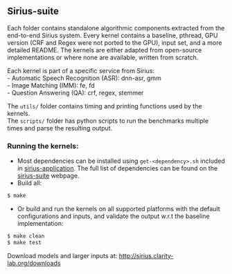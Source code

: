 ## Sirius-suite

Each folder contains standalone algorithmic components extracted from the
end-to-end Sirius system. Every kernel contains a baseline, pthread, GPU
version (CRF and Regex were not ported to the GPU), input set, and a more
detailed README. The kernels are either adapted from open-source
implementations or where none are available, written from scratch.

Each kernel is part of a specific service from Sirius:  
    - Automatic Speech Recognition (ASR): dnn-asr, gmm  
    - Image Matching (IMM): fe, fd  
    - Question Answering (QA): crf, regex, stemmer

The `utils/` folder contains timing and printing functions used by the kernels.  
The `scripts/` folder has python scripts to run the benchmarks multiple times and parse the resulting output.

### Running the kernels:
- Most dependencies can be installed using `get-<dependency>.sh` included in
[sirius-application](../sirius-application). The full list of dependencies can be found on the [sirius-suite](http://sirius.clarity-lab.org/sirius-suite/) webpage.
- Build all:  
```bash
$ make
```
- Or build and run the kernels on all supported platforms with the default configurations and inputs, and
validate the output w.r.t the baseline implementation:
```bash
$ make clean
$ make test
```

Download models and larger inputs at: http://sirius.clarity-lab.org/downloads
